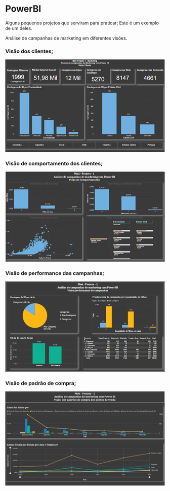 # PowerBI
Alguns pequenos projetos que serviram para praticar;
Este é um exemplo de um deles.

Análise de campanhas de marketing em diferentes visões.

### Visão dos clientes;

![Visão dos clientes](https://github.com/Lucas89Renan/PowerBI/blob/main/visao-clientes.png?raw=true)

### Visão de comportamento dos clientes;

![Visão de comportamento dos clientes](https://github.com/Lucas89Renan/PowerBI/blob/main/visao-comportamento.png?raw=true)

### Visão de performance das campanhas;

![Visão de performance das campanhas](https://github.com/Lucas89Renan/PowerBI/blob/main/visao-performance-campanhas.png?raw=true)

### Visão de padrão de compra;

![Visão de padrão de compra](https://github.com/Lucas89Renan/PowerBI/blob/main/visao-padrao-compra.png?raw=true)

